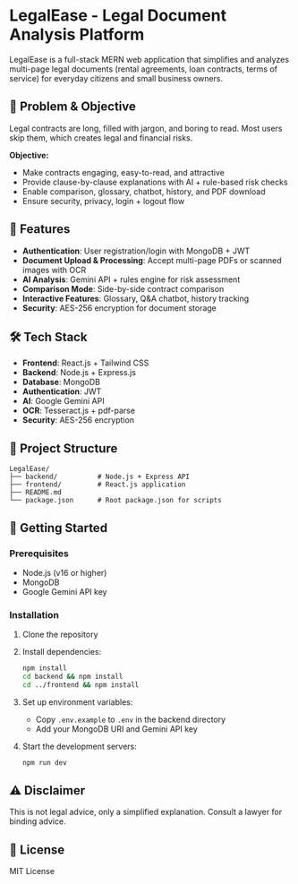 # LegalEase - Legal Document Analysis Platform

LegalEase is a full-stack MERN web application that simplifies and analyzes multi-page legal documents (rental agreements, loan contracts, terms of service) for everyday citizens and small business owners.

## 🎯 Problem & Objective

Legal contracts are long, filled with jargon, and boring to read. Most users skip them, which creates legal and financial risks.

**Objective:**
- Make contracts engaging, easy-to-read, and attractive
- Provide clause-by-clause explanations with AI + rule-based risk checks
- Enable comparison, glossary, chatbot, history, and PDF download
- Ensure security, privacy, login + logout flow

## 🚀 Features

- **Authentication**: User registration/login with MongoDB + JWT
- **Document Upload & Processing**: Accept multi-page PDFs or scanned images with OCR
- **AI Analysis**: Gemini API + rules engine for risk assessment
- **Comparison Mode**: Side-by-side contract comparison
- **Interactive Features**: Glossary, Q&A chatbot, history tracking
- **Security**: AES-256 encryption for document storage

## 🛠️ Tech Stack

- **Frontend**: React.js + Tailwind CSS
- **Backend**: Node.js + Express.js
- **Database**: MongoDB
- **Authentication**: JWT
- **AI**: Google Gemini API
- **OCR**: Tesseract.js + pdf-parse
- **Security**: AES-256 encryption

## 📁 Project Structure

```
LegalEase/
├── backend/          # Node.js + Express API
├── frontend/         # React.js application
├── README.md
└── package.json      # Root package.json for scripts
```

## 🚀 Getting Started

### Prerequisites
- Node.js (v16 or higher)
- MongoDB
- Google Gemini API key

### Installation

1. Clone the repository
2. Install dependencies:
   ```bash
   npm install
   cd backend && npm install
   cd ../frontend && npm install
   ```

3. Set up environment variables:
   - Copy `.env.example` to `.env` in the backend directory
   - Add your MongoDB URI and Gemini API key

4. Start the development servers:
   ```bash
   npm run dev
   ```

## ⚠️ Disclaimer

This is not legal advice, only a simplified explanation. Consult a lawyer for binding advice.

## 📄 License

MIT License


